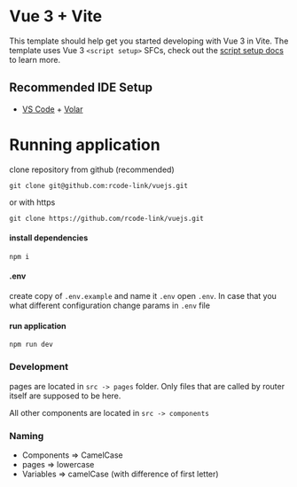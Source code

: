 # Vue 3 + Vite

This template should help get you started developing with Vue 3 in Vite. The template uses Vue 3 `<script setup>` SFCs,
check out the [script setup docs](https://v3.vuejs.org/api/sfc-script-setup.html#sfc-script-setup) to learn more.

## Recommended IDE Setup

- [VS Code](https://code.visualstudio.com/) + [Volar](https://marketplace.visualstudio.com/items?itemName=Vue.volar)

# Running application

clone repository from github
(recommended)

```shell
git clone git@github.com:rcode-link/vuejs.git
```

or with https

```shell
git clone https://github.com/rcode-link/vuejs.git
```

#### install dependencies

```shell
npm i
```

#### .env

create copy of `.env.example` and name it `.env`
open `.env`. In case that you what different configuration change params in `.env` file

#### run application

```shell
npm run dev
```

### Development

pages are located in `src -> pages` folder.
Only files that are called by router itself are supposed to be here.

All other components are located in `src -> components`

### Naming 

* Components => CamelCase
* pages => lowercase
* Variables => camelCase (with difference of first letter)